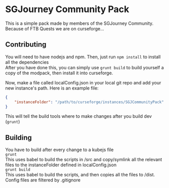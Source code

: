 # SGJourney Community Pack
This is a simple pack made by members of the SGJourney Community.
Because of FTB Quests we are on curseforge...

## Contributing
You will need to have nodejs and npm.
Then, just run `npm install` to install all the dependencies<br>
After you have done this, you can simply use `grunt build` to build yourself a 
copy of the modpack, then install it into curseforge.<br>

Now, make a file called localConfig.json in your local git repo and add your new instance's path. Here is an example file:
```json
{
    "instanceFolder": "/path/to/curseforge/instances/SGJCommunityPack"
}
```
This will tell the build tools where to make changes after you build dev (`grunt`)
## Building
You have to build after every change to a kubejs file<br>
`grunt` <br>
This uses babel to build the scripts in /src and copy/symlink all the relevant files
to the instanceFolder defined in localConfig.json<br>
`grunt build` <br>
This uses babel to build the scripts, and then copies all the files to /dist.
Config files are filtered by .gitignore
